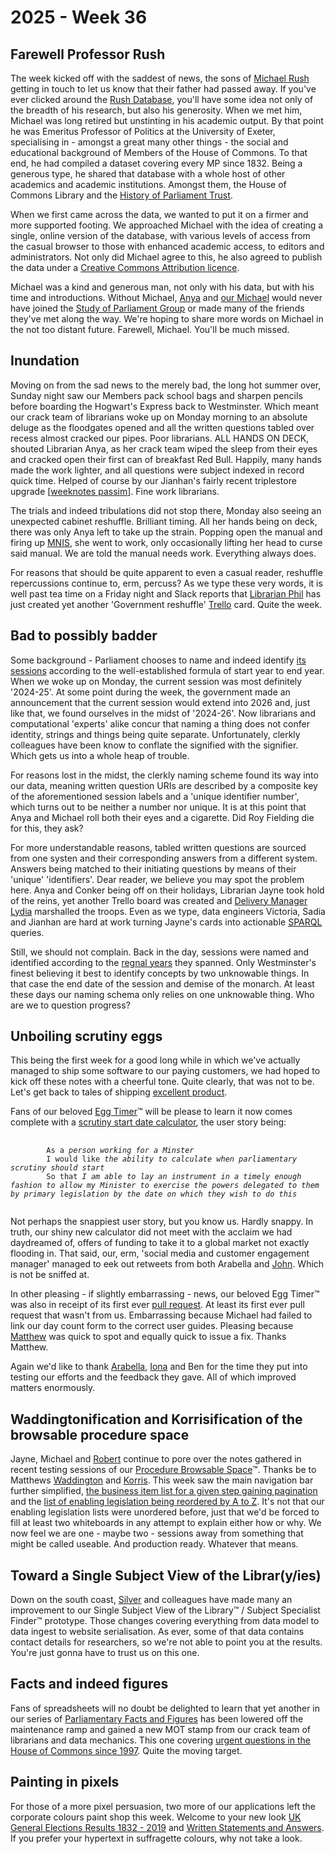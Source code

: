 # 2025 - Week 36

## Farewell Professor Rush

The week kicked off with the saddest of news, the sons of [Michael Rush](https://psaparliaments.org/2021/02/24/professor-michael-rush/) getting in touch to let us know that their father had passed away. If you've ever clicked around the [Rush Database](https://membersafter1832.historyofparliamentonline.org/), you'll have some idea not only of the breadth of his research, but also his generosity. When we met him, Michael was long retired but unstinting in his academic output. By that point he was Emeritus Professor of Politics at the University of Exeter, specialising in - amongst a great many other things - the social and educational background of Members of the House of Commons. To that end, he had compiled a dataset covering every MP since 1832. Being a generous type, he shared that database with a whole host of other academics and academic institutions. Amongst them, the House of Commons Library and the [History of Parliament Trust](https://www.historyofparliamentonline.org/).

When we first came across the data, we wanted to put it on a firmer and more supported footing. We approached Michael with the idea of creating a single, online version of the database, with various levels of access from the casual browser to those with enhanced academic access, to editors and administrators. Not only did Michael agree to this, he also agreed to publish the data under a [Creative Commons Attribution licence](https://creativecommons.org/licenses/by/4.0/).

Michael was a kind and generous man, not only with his data, but with his time and introductions. Without Michael, [Anya](https://bsky.app/profile/anyaso.bsky.social) and [our Michael](https://bsky.app/profile/fantasticlife.bsky.social) would never have joined the [Study of Parliament Group](https://studyofparliamentgroup.org/) or made many of the friends they've met along the way. We're hoping to share more words on Michael in the not too distant future. Farewell, Michael. You'll be much missed.

## Inundation

Moving on from the sad news to the merely bad, the long hot summer over, Sunday night saw our Members pack school bags and sharpen pencils before boarding the Hogwart's Express back to Westminster. Which meant our crack team of librarians woke up on Monday morning to an absolute deluge as the floodgates opened and all the written questions tabled over recess almost cracked our pipes. Poor librarians. ALL HANDS ON DECK, shouted Librarian Anya, as her crack team wiped the sleep from their eyes and cracked open their first can of breakfast Red Bull. Happily, many hands made the work lighter, and all questions were subject indexed in record quick time. Helped of course by our Jianhan's fairly recent triplestore upgrade [[weeknotes passim](https://ukparliament.github.io/ontologies/meta/weeknotes/2025/18/#librarian-of-the-week)]. Fine work librarians.

The trials and indeed tribulations did not stop there, Monday also seeing an unexpected cabinet reshuffle. Brilliant timing. All her hands being on deck, there was only Anya left to take up the strain. Popping open the manual and firing up [MNIS](https://data.parliament.uk/membersdataplatform/), she went to work, only occasionally lifting her head to curse said manual. We are told the manual needs work. Everything always does.

For reasons that should be quite apparent to even a casual reader, reshuffle repercussions continue to, erm, percuss? As we type these very words, it is well past tea time on a Friday night and  Slack reports that [Librarian Phil](https://bsky.app/profile/philbgorman.bsky.social) has just created yet another 'Government reshuffle' [Trello](https://trello.com/b/TkNLlmo7/mnis-decant) card. Quite the week.

## Bad to possibly badder

Some background - Parliament chooses to name and indeed identify [its sessions](https://api.parliament.uk/regnal-years/sessions) according to the well-established formula of start year to end year. When we woke up on Monday, the current session was most definitely '2024-25'. At some point during the week, the government made an announcement that the current session would extend into 2026 and, just like that, we found ourselves in the midst of '2024-26'. Now librarians and computational 'experts' alike concur that naming a thing does not confer identity, strings and things being quite separate. Unfortunately, clerkly colleagues have been know to conflate the signified with the signifier. Which gets us into a whole heap of trouble.

For reasons lost in the midst, the clerkly naming scheme found its way into our data, meaning written question URIs are described by a composite key of the aforementioned session labels and a 'unique identifier number', which turns out to be neither a number nor unique. It is at this point that Anya and Michael roll both their eyes and a cigarette. Did Roy Fielding die for this, they ask?

For more understandable reasons, tabled written questions are sourced from one systen and their corresponding answers from a different system. Answers being matched to their initiating questions by means of their 'unique' 'identifiers'. Dear reader, we believe you may spot the problem here. Anya and Conker being off on their holidays, Librarian Jayne took hold of the reins, yet another Trello board was created and [Delivery Manager Lydia](https://bsky.app/profile/lydiakeegal.bsky.social) marshalled the troops. Even as we type, data engineers Victoria, Sadia and Jianhan are hard at work turning Jayne's cards into actionable [SPARQL](https://en.wikipedia.org/wiki/SPARQL) queries.

Still, we should not complain. Back in the day, sessions were named and identified according to the [regnal years](https://api.parliament.uk/regnal-years/regnal-years) they spanned. Only Westminster's finest believing it best to identify concepts by two unknowable things. In that case the end date of the session and demise of the monarch. At least these days our naming schema only relies on one unknowable thing. Who are we to question progress?

## Unboiling scrutiny eggs

This being the first week for a good long while in which we've actually managed to ship some software to our paying customers, we had hoped to kick off these notes with a cheerful tone. Quite clearly, that was not to be. Let's get back to tales of shipping [excellent product](https://bsky.app/search?q=%23excellentproduct).

Fans of our beloved [Egg Timer](https://api.parliament.uk/egg-timer)&trade; will be please to learn it now comes complete with a [scrutiny start date calculator](https://api.parliament.uk/egg-timer/reverse-calculator), the user story being:

<pre>
	<code>
		As a <em>person working for a Minster</em>
		I would like <em>the ability to calculate when parliamentary scrutiny should start</em>
		So that <em>I am able to lay an instrument in a timely enough fashion to allow my Minister to exercise the powers delegated to them by primary legislation by the date on which they wish to do this</em>
	</code>
</pre>

Not perhaps the snappiest user story, but you know us. Hardly snappy. In truth, our shiny new calculator did not meet with the acclaim we had daydreamed of, offers of funding to take it to a global market not exactly flooding in. That said, our, erm, 'social media and customer engagement manager' managed to eek out retweets from both Arabella and [John](https://bsky.app/profile/johnlsheridan.bsky.social). Which is not be sniffed at.

In other pleasing - if slightly embarrassing - news, our beloved Egg Timer&trade; was also in receipt of its first ever [pull request](https://github.com/ukparliament/egg-timer/pull/60). At least its first ever pull request that wasn't from us. Embarrassing because Michael had failed to link our day count form to the correct user guides. Pleasing because [Matthew](https://dracos.co.uk/about/) was quick to spot and equally quick to issue a fix. Thanks Matthew.

Again we'd like to thank [Arabella](https://bsky.app/profile/arabellalaw.bsky.social), [Iona](https://bsky.app/profile/singlecrow.bsky.social) and Ben for the time they put into testing our efforts and the feedback they gave. All of which improved matters enormously.

## Waddingtonification and Korrisification of the browsable procedure space

Jayne, Michael and [Robert](https://bsky.app/profile/robert-brook.com) continue to pore over the notes gathered in recent testing sessions of our [Procedure Browsable Space](https://api.parliament.uk/procedure-browser)&trade;. Thanks be to Matthews [Waddington](https://bsky.app/profile/mattwadd.bsky.social) and [Korris](https://bsky.app/profile/mattkorris.bsky.social). This week saw the main navigation bar further simplified, [the business item list for a given step gaining pagination](https://api.parliament.uk/procedure-browser/steps/JpQ96n8T) and the [list of enabling legislation being reordered by A to Z](https://api.parliament.uk/procedure-browser/enabling-legislation/a-z/a). It's not that our enabling legislation lists were unordered before, just that we'd be forced to fill at least two whiteboards in any attempt to explain either how or why. We now feel we are one - maybe two - sessions away from something that might be called useable. And production ready. Whatever that means.

## Toward a Single Subject View of the Librar(y/ies)

Down on the south coast, [Silver](https://bsky.app/profile/silveroliver.bsky.social) and colleagues have made many an improvement to our Single Subject View of the Library&trade; / Subject Specialist Finder&trade; prototype. Those changes covering everything from data model to data ingest to website serialisation. As ever, some of that data contains contact details for researchers, so we're not able to point you at the results. You're just gonna have to trust us on this one.

## Facts and indeed figures

Fans of spreadsheets will no doubt be delighted to learn that yet another in our series of [Parliamentary Facts and Figures](https://commonslibrary.parliament.uk/tag/parliament-facts-and-figures/) has been lowered off the maintenance ramp and gained a new MOT stamp from our crack team of librarians and data mechanics. This one covering [urgent questions in the House of Commons since 1997](https://commonslibrary.parliament.uk/research-briefings/cbp-8344/). Quite the moving target.

## Painting in pixels

For those of a more pixel persuasion, two more of our applications left the corporate colours paint shop this week. Welcome to your new look [UK General Elections Results 1832 - 2019](https://api.parliament.uk/uk-general-elections) and [Written Statements and Answers](https://api.parliament.uk/written-answers). If you prefer your hypertext in suffragette colours, why not take a look.